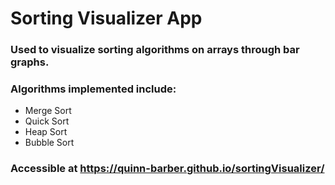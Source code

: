 # Sorting Visualizer App

### Used to visualize sorting algorithms on arrays through bar graphs.

### Algorithms implemented include:
* Merge Sort
* Quick Sort
* Heap Sort
* Bubble Sort


### Accessible at https://quinn-barber.github.io/sortingVisualizer/

